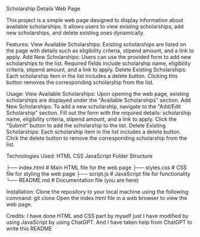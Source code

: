 Scholarship Details Web Page

This project is a simple web page designed to display information about available scholarships. It allows users to view existing scholarships, add new scholarships, and delete existing ones dynamically.

Features:
View Available Scholarships: Existing scholarships are listed on the page with details such as eligibility criteria, stipend amount, and a link to apply.
Add New Scholarships: Users can use the provided form to add new scholarships to the list. Required fields include scholarship name, eligibility criteria, stipend amount, and a link to apply.
Delete Existing Scholarships: Each scholarship item in the list includes a delete button. Clicking this button removes the corresponding scholarship from the list.

Usage:
View Available Scholarships:
Upon opening the web page, existing scholarships are displayed under the "Available Scholarships" section.
Add New Scholarships:
To add a new scholarship, navigate to the "Add/Edit Scholarship" section.
Fill out the form with the required details: scholarship name, eligibility criteria, stipend amount, and a link to apply.
Click the "Submit" button to add the scholarship to the list.
Delete Existing Scholarships:
Each scholarship item in the list includes a delete button.
Click the delete button to remove the corresponding scholarship from the list.

Technologies Used:
HTML
CSS
JavaScript
Folder Structure

├── index.html          # Main HTML file for the web page
├── styles.css          # CSS file for styling the web page
├── script.js           # JavaScript file for functionality
└── README.md           # Documentation file (you are here)

Installation:
Clone the repository to your local machine using the following command:
git clone <repository-url>
Open the index.html file in a web browser to view the web page.


Credits: I have done HTML and CSS part by myself just I have modified by using JavaScript by using ChatGPT. And I have taken help from ChatGPT to write this README
